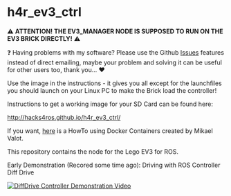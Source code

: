 # h4r_ev3_ctrl

:warning: **ATTENTION! THE EV3_MANAGER NODE IS SUPPOSED TO RUN ON THE EV3 BRICK DIRECTLY!** :warning:

:question: Having problems with my software? Please use the Github [Issues](https://github.com/Hacks4ROS/h4r_ev3_ctrl/issues) features instead of direct emailing, maybe your problem and solving it can be useful for other users too, thank you... :heart:

Use the image in the instructions - it gives you all except for the launchfiles you should launch on your Linux PC to make the Brick load the controller!

Instructions to get a working image for your SD Card can be found here:

http://hacks4ros.github.io/h4r_ev3_ctrl/

If you want, [here](https://www.instructables.com/id/ROS-Robot-With-Lego-EV3-and-Docker) is a HowTo using Docker Containers created by Mikael Valot.


This repository contains the node for the Lego EV3 for ROS.

Early Demonstration (Recored some time ago): Driving with ROS Controller Diff Drive


[![DiffDrive Controller Demonstration Video](http://img.youtube.com/vi/PqFPvFhTMqk/0.jpg)](http://www.youtube.com/watch?v=PqFPvFhTMqk) 



